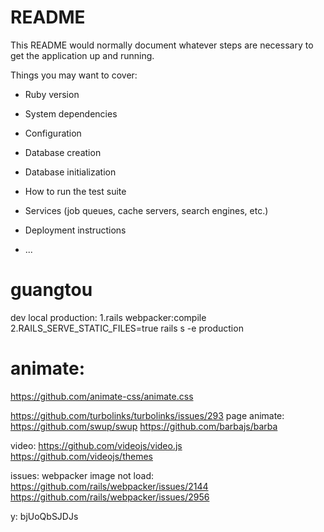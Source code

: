# README

This README would normally document whatever steps are necessary to get the
application up and running.

Things you may want to cover:

* Ruby version

* System dependencies

* Configuration

* Database creation

* Database initialization

* How to run the test suite

* Services (job queues, cache servers, search engines, etc.)

* Deployment instructions

* ...
# guangtou

dev local production:
1.rails webpacker:compile
2.RAILS_SERVE_STATIC_FILES=true rails s -e production

# animate:
https://github.com/animate-css/animate.css

https://github.com/turbolinks/turbolinks/issues/293
page animate:
https://github.com/swup/swup
https://github.com/barbajs/barba

video:
https://github.com/videojs/video.js
https://github.com/videojs/themes

issues:
webpacker image not load:
https://github.com/rails/webpacker/issues/2144
https://github.com/rails/webpacker/issues/2956

y:
bjUoQbSJDJs

